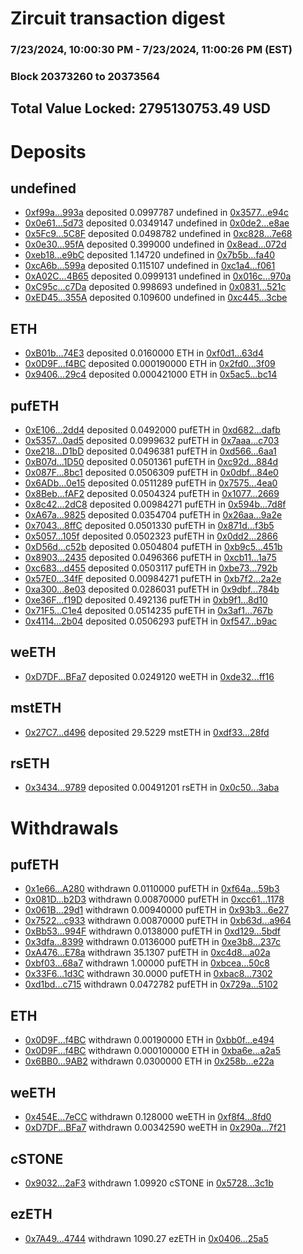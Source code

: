 # Zircuit transaction digest
### 7/23/2024, 10:00:30 PM - 7/23/2024, 11:00:26 PM (EST)
### Block 20373260 to 20373564

## Total Value Locked: 2795130753.49 USD

# Deposits
## undefined
- [0xf99a...993a](https://etherscan.io/address/0xf99aB70d3e50AFdb3f85E0713CfEE3eB2b4a993a) deposited 0.0997787 undefined in [0x3577...e94c](https://etherscan.io/tx/0xf99aB70d3e50AFdb3f85E0713CfEE3eB2b4a993a)
- [0x0e61...5d73](https://etherscan.io/address/0x0e61b43EDc0CE0e4a0216FdF36e03e51Cfa95d73) deposited 0.0349147 undefined in [0x0de2...e8ae](https://etherscan.io/tx/0x0e61b43EDc0CE0e4a0216FdF36e03e51Cfa95d73)
- [0x5Fc9...5C8F](https://etherscan.io/address/0x5Fc9f93BDa8F286cAfCCcFd347d43F99DF005C8F) deposited 0.0498782 undefined in [0xc828...7e68](https://etherscan.io/tx/0x5Fc9f93BDa8F286cAfCCcFd347d43F99DF005C8F)
- [0x0e30...95fA](https://etherscan.io/address/0x0e3085A6D45c65B1E069B4584f8BA585749B95fA) deposited 0.399000 undefined in [0x8ead...072d](https://etherscan.io/tx/0x0e3085A6D45c65B1E069B4584f8BA585749B95fA)
- [0xeb18...e9bC](https://etherscan.io/address/0xeb18aB518389EF480102a12a6C9072a99DcCe9bC) deposited 1.14720 undefined in [0x7b5b...fa40](https://etherscan.io/tx/0xeb18aB518389EF480102a12a6C9072a99DcCe9bC)
- [0xcA6b...599a](https://etherscan.io/address/0xcA6bBe6b282e72B1048C1f17D9c196448151599a) deposited 0.115107 undefined in [0xc1a4...f061](https://etherscan.io/tx/0xcA6bBe6b282e72B1048C1f17D9c196448151599a)
- [0xA02C...4B65](https://etherscan.io/address/0xA02C5B2f6f67857295050667B1743C5918634B65) deposited 0.0999131 undefined in [0x016c...970a](https://etherscan.io/tx/0xA02C5B2f6f67857295050667B1743C5918634B65)
- [0xC95c...c7Da](https://etherscan.io/address/0xC95c56732EAe77311780222b56AcF40EB431c7Da) deposited 0.998693 undefined in [0x0831...521c](https://etherscan.io/tx/0xC95c56732EAe77311780222b56AcF40EB431c7Da)
- [0xED45...355A](https://etherscan.io/address/0xED454440E135B01A74017c538438AF82D7bd355A) deposited 0.109600 undefined in [0xc445...3cbe](https://etherscan.io/tx/0xED454440E135B01A74017c538438AF82D7bd355A)
## ETH
- [0xB01b...74E3](https://etherscan.io/address/0xB01b03E005A46CA8f2C02BcBD35Cb4532F2174E3) deposited 0.0160000 ETH in [0xf0d1...63d4](https://etherscan.io/tx/0xB01b03E005A46CA8f2C02BcBD35Cb4532F2174E3)
- [0x0D9F...f4BC](https://etherscan.io/address/0x0D9F977760D23720914b3c6941D2aF747aD3f4BC) deposited 0.000190000 ETH in [0x2fd0...3f09](https://etherscan.io/tx/0x0D9F977760D23720914b3c6941D2aF747aD3f4BC)
- [0x9406...29c4](https://etherscan.io/address/0x94063790ed61E467eFea87ECF61Df215122829c4) deposited 0.000421000 ETH in [0x5ac5...bc14](https://etherscan.io/tx/0x94063790ed61E467eFea87ECF61Df215122829c4)
## pufETH
- [0xE106...2dd4](https://etherscan.io/address/0xE106C38EDf1991bB1a52Cba388a10f339d732dd4) deposited 0.0492000 pufETH in [0xd682...dafb](https://etherscan.io/tx/0xE106C38EDf1991bB1a52Cba388a10f339d732dd4)
- [0x5357...0ad5](https://etherscan.io/address/0x5357E4671EAa4a7367921EfC8EB60D56d3650ad5) deposited 0.0999632 pufETH in [0x7aaa...c703](https://etherscan.io/tx/0x5357E4671EAa4a7367921EfC8EB60D56d3650ad5)
- [0xe218...D1bD](https://etherscan.io/address/0xe2189903f7aeC0E383e0533a90907d04e606D1bD) deposited 0.0496381 pufETH in [0xd566...6aa1](https://etherscan.io/tx/0xe2189903f7aeC0E383e0533a90907d04e606D1bD)
- [0xB07d...1D50](https://etherscan.io/address/0xB07d807dfBDB8c1C59157d8bDfbD7d6a6ec71D50) deposited 0.0501361 pufETH in [0xc92d...884d](https://etherscan.io/tx/0xB07d807dfBDB8c1C59157d8bDfbD7d6a6ec71D50)
- [0x087F...8bc1](https://etherscan.io/address/0x087F6E2482f425d0184356C00B3EBeF5A2308bc1) deposited 0.0506309 pufETH in [0x0dbf...84e0](https://etherscan.io/tx/0x087F6E2482f425d0184356C00B3EBeF5A2308bc1)
- [0x6ADb...0e15](https://etherscan.io/address/0x6ADb63446490332a20E7f22BA72c138405530e15) deposited 0.0511289 pufETH in [0x7575...4ea0](https://etherscan.io/tx/0x6ADb63446490332a20E7f22BA72c138405530e15)
- [0x8Beb...fAF2](https://etherscan.io/address/0x8BebDd0692a6ED4b5B401f98c25c7aFa485dfAF2) deposited 0.0504324 pufETH in [0x1077...2669](https://etherscan.io/tx/0x8BebDd0692a6ED4b5B401f98c25c7aFa485dfAF2)
- [0x8c42...2dC8](https://etherscan.io/address/0x8c4255b53444Ea0AB40a85411075cEBA27e22dC8) deposited 0.00984271 pufETH in [0x594b...7d8f](https://etherscan.io/tx/0x8c4255b53444Ea0AB40a85411075cEBA27e22dC8)
- [0xA67a...9825](https://etherscan.io/address/0xA67ac2fc084dDcdc140A523164B4727D61f19825) deposited 0.0354704 pufETH in [0x26aa...9a2e](https://etherscan.io/tx/0xA67ac2fc084dDcdc140A523164B4727D61f19825)
- [0x7043...8ffC](https://etherscan.io/address/0x7043f56A4987A33DeACAf05292be8a3496bb8ffC) deposited 0.0501330 pufETH in [0x871d...f3b5](https://etherscan.io/tx/0x7043f56A4987A33DeACAf05292be8a3496bb8ffC)
- [0x5057...105f](https://etherscan.io/address/0x50571B16A8e057C9f637386C220CfA46882D105f) deposited 0.0502323 pufETH in [0x0dd2...2866](https://etherscan.io/tx/0x50571B16A8e057C9f637386C220CfA46882D105f)
- [0xD56d...c52b](https://etherscan.io/address/0xD56de7A824Aa5411321db805546407c8e14dc52b) deposited 0.0504804 pufETH in [0xb9c5...451b](https://etherscan.io/tx/0xD56de7A824Aa5411321db805546407c8e14dc52b)
- [0x8903...2435](https://etherscan.io/address/0x8903f0D3CcB48f53EbEe36d9BF1c650b4d372435) deposited 0.0496366 pufETH in [0xcb11...1a75](https://etherscan.io/tx/0x8903f0D3CcB48f53EbEe36d9BF1c650b4d372435)
- [0xc683...d455](https://etherscan.io/address/0xc683d386ef52171Ca049bb485Ee198F08403d455) deposited 0.0503117 pufETH in [0xbe73...792b](https://etherscan.io/tx/0xc683d386ef52171Ca049bb485Ee198F08403d455)
- [0x57E0...34fF](https://etherscan.io/address/0x57E0D9E66dfa40976BFA3C8c4C8f622A30ea34fF) deposited 0.00984271 pufETH in [0xb7f2...2a2e](https://etherscan.io/tx/0x57E0D9E66dfa40976BFA3C8c4C8f622A30ea34fF)
- [0xa300...8e03](https://etherscan.io/address/0xa3004C36f399A121f8C42CDE43ed36721EBF8e03) deposited 0.0286031 pufETH in [0x9dbf...784b](https://etherscan.io/tx/0xa3004C36f399A121f8C42CDE43ed36721EBF8e03)
- [0xe36F...f19D](https://etherscan.io/address/0xe36F1AC8bce4C22567e01E1Ed8D77B5b8695f19D) deposited 0.492136 pufETH in [0xb9f1...8d10](https://etherscan.io/tx/0xe36F1AC8bce4C22567e01E1Ed8D77B5b8695f19D)
- [0x71F5...C1e4](https://etherscan.io/address/0x71F5D89D3485c2c4B055aAAf1682D855a774C1e4) deposited 0.0514235 pufETH in [0x3af1...767b](https://etherscan.io/tx/0x71F5D89D3485c2c4B055aAAf1682D855a774C1e4)
- [0x4114...2b04](https://etherscan.io/address/0x411439668E49F0D55e8CAFD5BfEf32a96b4a2b04) deposited 0.0506293 pufETH in [0xf547...b9ac](https://etherscan.io/tx/0x411439668E49F0D55e8CAFD5BfEf32a96b4a2b04)
## weETH
- [0xD7DF...BFa7](https://etherscan.io/address/0xD7DF7E085214743530afF339aFC420c7c720BFa7) deposited 0.0249120 weETH in [0xde32...ff16](https://etherscan.io/tx/0xD7DF7E085214743530afF339aFC420c7c720BFa7)
## mstETH
- [0x27C7...d496](https://etherscan.io/address/0x27C7F1319ddCD6741cca71A195419436D818d496) deposited 29.5229 mstETH in [0xdf33...28fd](https://etherscan.io/tx/0x27C7F1319ddCD6741cca71A195419436D818d496)
## rsETH
- [0x3434...9789](https://etherscan.io/address/0x34349c5569e7B846c3558961552D2202760A9789) deposited 0.00491201 rsETH in [0x0c50...3aba](https://etherscan.io/tx/0x34349c5569e7B846c3558961552D2202760A9789)
# Withdrawals
## pufETH
- [0x1e66...A280](https://etherscan.io/address/0x1e666921B9cEc442d5Fdd58cf3ED5190CAfBA280) withdrawn 0.0110000 pufETH in [0xf64a...59b3](https://etherscan.io/tx/0x1e666921B9cEc442d5Fdd58cf3ED5190CAfBA280)
- [0x081D...b2D3](https://etherscan.io/address/0x081D2b0A89DB3ECACC01eF97c8D736fAC906b2D3) withdrawn 0.00870000 pufETH in [0xcc61...1178](https://etherscan.io/tx/0x081D2b0A89DB3ECACC01eF97c8D736fAC906b2D3)
- [0x061B...29d1](https://etherscan.io/address/0x061BD0A60CcAfdD4894FA79B04D05973d51229d1) withdrawn 0.00940000 pufETH in [0x93b3...6e27](https://etherscan.io/tx/0x061BD0A60CcAfdD4894FA79B04D05973d51229d1)
- [0x7522...c933](https://etherscan.io/address/0x7522831E03ce6A38246Fe5a8E30E76f0b6b4c933) withdrawn 0.00870000 pufETH in [0xb63d...a964](https://etherscan.io/tx/0x7522831E03ce6A38246Fe5a8E30E76f0b6b4c933)
- [0xBb53...994F](https://etherscan.io/address/0xBb5381A5E929382739B4dc0294AB18FA7e5b994F) withdrawn 0.0138000 pufETH in [0xd129...5bdf](https://etherscan.io/tx/0xBb5381A5E929382739B4dc0294AB18FA7e5b994F)
- [0x3dfa...8399](https://etherscan.io/address/0x3dfa3F390a8dEb91B41286171F6c5f6054258399) withdrawn 0.0136000 pufETH in [0xe3b8...237c](https://etherscan.io/tx/0x3dfa3F390a8dEb91B41286171F6c5f6054258399)
- [0xA476...E78a](https://etherscan.io/address/0xA4766233D6b70C33e97b3301a3b2c8Fd2997E78a) withdrawn 35.1307 pufETH in [0xc4d8...a02a](https://etherscan.io/tx/0xA4766233D6b70C33e97b3301a3b2c8Fd2997E78a)
- [0xbf03...68a7](https://etherscan.io/address/0xbf03aaE6f2c2DFa39a536fbD13296c48A2a868a7) withdrawn 1.00000 pufETH in [0xbcea...50c8](https://etherscan.io/tx/0xbf03aaE6f2c2DFa39a536fbD13296c48A2a868a7)
- [0x33F6...1d3C](https://etherscan.io/address/0x33F6022556c09337Eb710B5329e477baa3571d3C) withdrawn 30.0000 pufETH in [0xbac8...7302](https://etherscan.io/tx/0x33F6022556c09337Eb710B5329e477baa3571d3C)
- [0xd1bd...c715](https://etherscan.io/address/0xd1bd12621dc5f211B3277Ff029a3f6369360c715) withdrawn 0.0472782 pufETH in [0x729a...5102](https://etherscan.io/tx/0xd1bd12621dc5f211B3277Ff029a3f6369360c715)
## ETH
- [0x0D9F...f4BC](https://etherscan.io/address/0x0D9F977760D23720914b3c6941D2aF747aD3f4BC) withdrawn 0.00190000 ETH in [0xbb0f...e494](https://etherscan.io/tx/0x0D9F977760D23720914b3c6941D2aF747aD3f4BC)
- [0x0D9F...f4BC](https://etherscan.io/address/0x0D9F977760D23720914b3c6941D2aF747aD3f4BC) withdrawn 0.000100000 ETH in [0xba6e...a2a5](https://etherscan.io/tx/0x0D9F977760D23720914b3c6941D2aF747aD3f4BC)
- [0x6BB0...9AB2](https://etherscan.io/address/0x6BB030922F22FEd1038951BcaF6Ea40983B49AB2) withdrawn 0.0300000 ETH in [0x258b...e22a](https://etherscan.io/tx/0x6BB030922F22FEd1038951BcaF6Ea40983B49AB2)
## weETH
- [0x454E...7eCC](https://etherscan.io/address/0x454EC6f5f4F40be6bB74B2856d7fE44BA4497eCC) withdrawn 0.128000 weETH in [0xf8f4...8fd0](https://etherscan.io/tx/0x454EC6f5f4F40be6bB74B2856d7fE44BA4497eCC)
- [0xD7DF...BFa7](https://etherscan.io/address/0xD7DF7E085214743530afF339aFC420c7c720BFa7) withdrawn 0.00342590 weETH in [0x290a...7f21](https://etherscan.io/tx/0xD7DF7E085214743530afF339aFC420c7c720BFa7)
## cSTONE
- [0x9032...2aF3](https://etherscan.io/address/0x90325fa451945d90426fbEd9a59D7b0146772aF3) withdrawn 1.09920 cSTONE in [0x5728...3c1b](https://etherscan.io/tx/0x90325fa451945d90426fbEd9a59D7b0146772aF3)
## ezETH
- [0x7A49...4744](https://etherscan.io/address/0x7A493Be5c2ce014cD049Bf178a1ac0Db1B434744) withdrawn 1090.27 ezETH in [0x0406...25a5](https://etherscan.io/tx/0x7A493Be5c2ce014cD049Bf178a1ac0Db1B434744)
